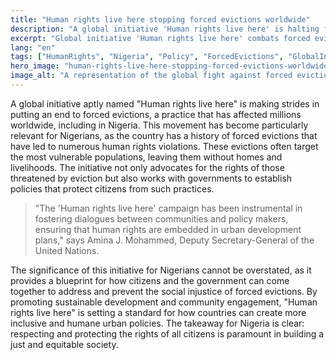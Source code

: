 ```yaml
---
title: "Human rights live here stopping forced evictions worldwide"
description: "A global initiative 'Human rights live here' is halting forced evictions, impacting policies in Nigeria."
excerpt: "Global initiative 'Human rights live here' combats forced evictions."
lang: "en"
tags: ["HumanRights", "Nigeria", "Policy", "ForcedEvictions", "GlobalInitiative"]
hero_image: "human-rights-live-here-stopping-forced-evictions-worldwide.png"
image_alt: "A representation of the global fight against forced evictions"
---
```


A global initiative aptly named "Human rights live here" is making strides in putting an end to forced evictions, a practice that has affected millions worldwide, including in Nigeria. This movement has become particularly relevant for Nigerians, as the country has a history of forced evictions that have led to numerous human rights violations. These evictions often target the most vulnerable populations, leaving them without homes and livelihoods. The initiative not only advocates for the rights of those threatened by eviction but also works with governments to establish policies that protect citizens from such practices.

> "The 'Human rights live here' campaign has been instrumental in fostering dialogues between communities and policy makers, ensuring that human rights are embedded in urban development plans," says Amina J. Mohammed, Deputy Secretary-General of the United Nations.

The significance of this initiative for Nigerians cannot be overstated, as it provides a blueprint for how citizens and the government can come together to address and prevent the social injustice of forced evictions. By promoting sustainable development and community engagement, "Human rights live here" is setting a standard for how countries can create more inclusive and humane urban policies. The takeaway for Nigeria is clear: respecting and protecting the rights of all citizens is paramount in building a just and equitable society.